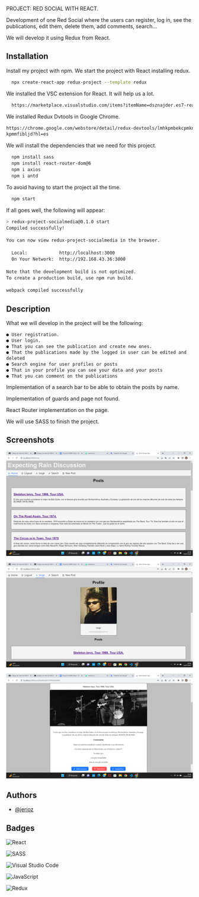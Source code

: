 
PROJECT: RED SOCIAL WITH REACT.

Development of one Red Social where the users can register, log in, see the publications, edit them, delete them, add comments, search...

We will develop it using Redux from React.




## Installation

Install my project with npm.
We start the project with React installing
redux.

```bash
  npx create-react-app redux-project --template redux
```

We installed the VSC extension for React. It will help us a lot.

```bash
  https://marketplace.visualstudio.com/items?itemName=dsznajder.es7-react-js-snippets
```
We installed Redux Dvtools in Google Chrome.

```bash
https://chrome.google.com/webstore/detail/redux-devtools/lmhkpmbekcpmknklioeibf
kpmmfibljd?hl=es
```

We will install the dependencies that we need for this project.

```bash
  npm install sass
  npm install react-router-dom@6
  npm i axios  
  npm i antd
```

To avoid having to start the project all the time.

```bash
  npm start
```
If all goes well, the following will appear:

```bash
> redux-project-socialmedia@0.1.0 start
Compiled successfully!

You can now view redux-project-socialmedia in the browser.

  Local:            http://localhost:3000
  On Your Network:  http://192.168.43.36:3000

Note that the development build is not optimized.
To create a production build, use npm run build.

webpack compiled successfully
```






## Description

What we will develop in the project will be the following:

    ● User registration.
    ● User login.
    ● That you can see the publication and create new ones.
    ● That the publications made by the logged in user can be edited and deleted
    ● Search engine for user profiles or posts
    ● That in your profile you can see your data and your posts
    ● That you can comment on the publications

Implementation of a search bar to be able to obtain the posts by name.

Implementation of guards and page not found.

React Router implementation on the page.

We will use SASS to finish the project.








## Screenshots

![App Screenshot](https://github.com/jerioz/REDUX-PROJECT-SOCIALMEDIA/blob/main/Captura%20de%20pantalla%20(29).png?raw=true)

![App Screenshot](https://github.com/jerioz/REDUX-PROJECT-SOCIALMEDIA/blob/main/Captura%20de%20pantalla%20(30).png?raw=true)

![App Screenshot](https://github.com/jerioz/REDUX-PROJECT-SOCIALMEDIA/blob/main/Captura%20de%20pantalla%20(31).png?raw=true)







## Authors

- [@jerioz](https://www.github.com/jerioz)


## Badges

![React](https://img.shields.io/badge/react-%2320232a.svg?style=for-the-badge&logo=react&logoColor=%2361DAFB)

![SASS](https://img.shields.io/badge/SASS-hotpink.svg?style=for-the-badge&logo=SASS&logoColor=white)

![Visual Studio Code](https://img.shields.io/badge/Visual%20Studio%20Code-0078d7.svg?style=for-the-badge&logo=visual-studio-code&logoColor=white)

![JavaScript](https://img.shields.io/badge/javascript-%23323330.svg?style=for-the-badge&logo=javascript&logoColor=%23F7DF1E)

![Redux](https://img.shields.io/badge/redux-%23593d88.svg?style=for-the-badge&logo=redux&logoColor=white)
